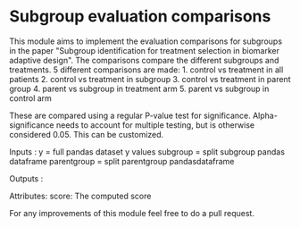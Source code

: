 # Subgroup evaluation comparisons
This module aims to implement the evaluation comparisons for subgroups in the paper "Subgroup identification for treatment selection in biomarker adaptive design".
The comparisons compare the different subgroups and treatments. 5 different comparisons are made:
     1. control vs treatment in all patients
     2. control vs treatment in subgroup
     3. control vs treatment in parent group
     4. parent vs subgroup in treatment arm
     5. parent vs subgroup in control arm

These are compared using a regular P-value test for significance. Alpha-significance needs to account for multiple testing, but is otherwise considered 0.05. This can be customized.

Inputs :
    y         = full pandas dataset y values
    subgroup     = split subgroup pandas dataframe
    parentgroup     = split parentgroup pandasdataframe


Outputs :


Attributes:
    score: The computed score


For any improvements of this module feel free to do a pull request.